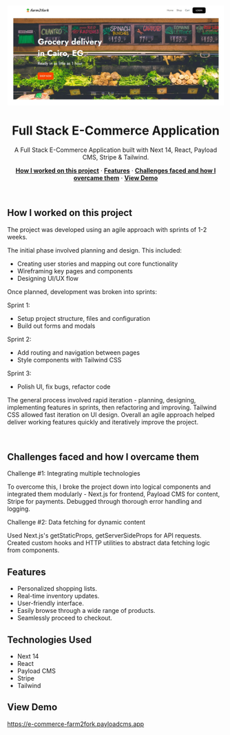 
<p align="center">
    <img alt="typing test screenshot" src="https://github.com/Vargriym/ee-commerce/blob/main/header.jpg">
    <h1 align="center">Full Stack E-Commerce Application</h1>
  </a>
</p>

<p align="center">
  A Full Stack E-Commerce Application built with Next 14, React, Payload CMS, Stripe & Tailwind.
</p>

<p align="center">
    <a href="#How-I-worked-on-this-project"><strong>How I worked on this project</strong></a> ·
    <a href="#Features"><strong>Features</strong></a> ·
  <a href="#Challenges-faced-and-how-I-overcame-them"><strong>Challenges faced and how I overcame them</strong></a> ·
    <a href="#View-Demo"><strong>View Demo</strong></a>

  
</p>

<br/>

## How I worked on this project

The project was developed using an agile approach with sprints of 1-2 weeks.

The initial phase involved planning and design. This included:

- Creating user stories and mapping out core functionality
- Wireframing key pages and components
- Designing UI/UX flow

Once planned, development was broken into sprints:

Sprint 1:

- Setup project structure, files and configuration
- Build out forms and modals

Sprint 2:

- Add routing and navigation between pages
- Style components with Tailwind CSS

Sprint 3:

- Polish UI, fix bugs, refactor code

The general process involved rapid iteration - planning, designing, implementing features in sprints, then refactoring and improving. Tailwind CSS allowed fast iteration on UI design. Overall an agile approach helped deliver working features quickly and iteratively improve the project.

<br/>

## Challenges faced and how I overcame them

Challenge #1: Integrating multiple technologies

To overcome this, I broke the project down into logical components and integrated them modularly - Next.js for frontend, Payload CMS for content, Stripe for payments. Debugged through thorough error handling and logging.

Challenge #2: Data fetching for dynamic content

Used Next.js's getStaticProps, getServerSideProps for API requests. Created custom hooks and HTTP utilities to abstract data fetching logic from components.

 
## Features

- Personalized shopping lists.
- Real-time inventory updates.
- User-friendly interface.
- Easily browse through a wide range of products.
- Seamlessly proceed to checkout.

## Technologies Used
- Next 14
- React
- Payload CMS
- Stripe
- Tailwind

## View Demo
https://e-commerce-farm2fork.payloadcms.app
